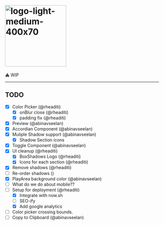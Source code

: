# <img width="200" alt="logo-light-medium-400x70" src="https://user-images.githubusercontent.com/6426069/80978746-16395d80-8e44-11ea-887e-b04a715f66fb.png">

⚠️ WIP

---

## TODO

- [x] Color Picker (@rheaditi)
  - [x] onBlur close (@rheaditi)
  - [x] padding fix (@rheaditi)
- [x] Preview (@abinavseelan)
- [x] Accordian Component (@abinavseelan)
- [x] Muliple Shadow support (@abinavseelan)
  - [x] Shadow Section icons
- [x] Toggle Component (@abinavseelan)
- [x] UI cleanup (@rheaditi)
  - [x] BoxShadows Logo (@rheaditi)
  - [x] Icons for each section (@rheaditi)
- [x] Remove shadows (@rheaditi)
- [ ] Re-order shadows ()
- [x] PlayArea background color (@abinavseelan)
- [ ] What do we do about mobile??
- [ ] Setup for deployment (@rheaditi)
  - [x] Integrate with now.sh
  - [ ] SEO-ify
  - [x] Add google analytics
- [ ] Color picker crossing bounds.
- [ ] Copy to Clipboard (@abinavseelan)
